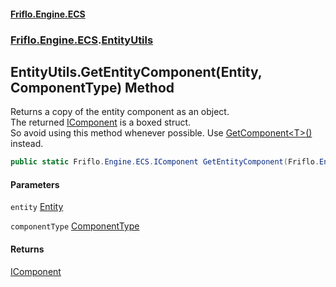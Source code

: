 #### [Friflo.Engine.ECS](index.md#'index')
### [Friflo.Engine.ECS](Friflo.Engine.ECS.md#'Friflo.Engine.ECS').[EntityUtils](EntityUtils.md#'Friflo.Engine.ECS.EntityUtils')

## EntityUtils.GetEntityComponent(Entity, ComponentType) Method

Returns a copy of the entity component as an object.<br/>
The returned [IComponent](IComponent.md#'Friflo.Engine.ECS.IComponent') is a boxed struct.<br/>
So avoid using this method whenever possible. Use [GetComponent&lt;T&gt;()](Entity.GetComponent_T_().md#'Friflo.Engine.ECS.Entity.GetComponent<T>()') instead.

```csharp
public static Friflo.Engine.ECS.IComponent GetEntityComponent(Friflo.Engine.ECS.Entity entity, Friflo.Engine.ECS.ComponentType componentType);
```
#### Parameters

<a name='Friflo.Engine.ECS.EntityUtils.GetEntityComponent(Friflo.Engine.ECS.Entity,Friflo.Engine.ECS.ComponentType).entity'></a>

`entity` [Entity](Entity.md#'Friflo.Engine.ECS.Entity')

<a name='Friflo.Engine.ECS.EntityUtils.GetEntityComponent(Friflo.Engine.ECS.Entity,Friflo.Engine.ECS.ComponentType).componentType'></a>

`componentType` [ComponentType](ComponentType.md#'Friflo.Engine.ECS.ComponentType')

#### Returns
[IComponent](IComponent.md#'Friflo.Engine.ECS.IComponent')